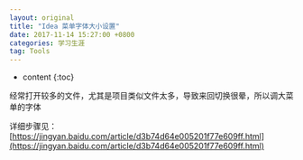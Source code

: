 ```yaml
---
layout: original
title: "Idea 菜单字体大小设置"
date: 2017-11-14 15:27:00 +0800 
categories: 学习生涯
tag: Tools
---
```

* content
{:toc}

经常打开较多的文件，尤其是项目类似文件太多，导致来回切换很晕，所以调大菜单的字体

详细步骤见：[https://jingyan.baidu.com/article/d3b74d64e005201f77e609ff.html](https://jingyan.baidu.com/article/d3b74d64e005201f77e609ff.html)


